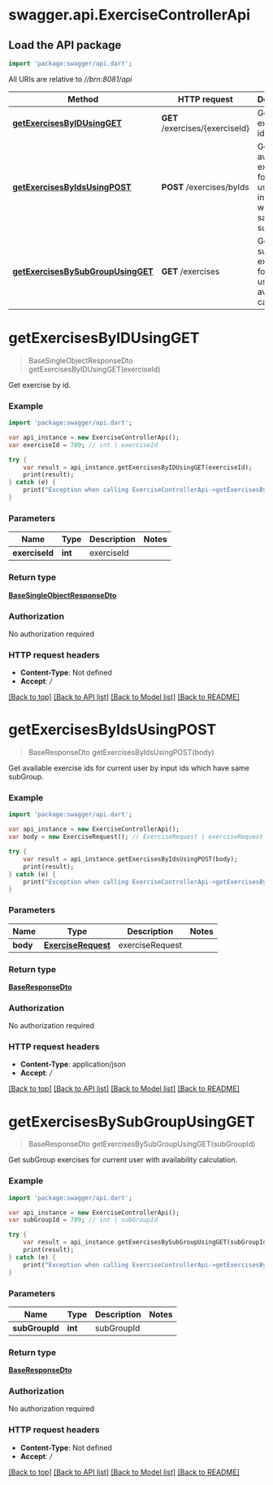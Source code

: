 # swagger.api.ExerciseControllerApi

## Load the API package
```dart
import 'package:swagger/api.dart';
```

All URIs are relative to *//brn:8081/api*

Method | HTTP request | Description
------------- | ------------- | -------------
[**getExercisesByIDUsingGET**](ExerciseControllerApi.md#getExercisesByIDUsingGET) | **GET** /exercises/{exerciseId} | Get exercise by id.
[**getExercisesByIdsUsingPOST**](ExerciseControllerApi.md#getExercisesByIdsUsingPOST) | **POST** /exercises/byIds | Get available exercise ids for current user by input ids which have same subGroup.
[**getExercisesBySubGroupUsingGET**](ExerciseControllerApi.md#getExercisesBySubGroupUsingGET) | **GET** /exercises | Get subGroup exercises for current user with availability calculation.

# **getExercisesByIDUsingGET**
> BaseSingleObjectResponseDto getExercisesByIDUsingGET(exerciseId)

Get exercise by id.

### Example
```dart
import 'package:swagger/api.dart';

var api_instance = new ExerciseControllerApi();
var exerciseId = 789; // int | exerciseId

try {
    var result = api_instance.getExercisesByIDUsingGET(exerciseId);
    print(result);
} catch (e) {
    print("Exception when calling ExerciseControllerApi->getExercisesByIDUsingGET: $e\n");
}
```

### Parameters

Name | Type | Description  | Notes
------------- | ------------- | ------------- | -------------
 **exerciseId** | **int**| exerciseId | 

### Return type

[**BaseSingleObjectResponseDto**](BaseSingleObjectResponseDto.md)

### Authorization

No authorization required

### HTTP request headers

 - **Content-Type**: Not defined
 - **Accept**: */*

[[Back to top]](#) [[Back to API list]](../README.md#documentation-for-api-endpoints) [[Back to Model list]](../README.md#documentation-for-models) [[Back to README]](../README.md)

# **getExercisesByIdsUsingPOST**
> BaseResponseDto getExercisesByIdsUsingPOST(body)

Get available exercise ids for current user by input ids which have same subGroup.

### Example
```dart
import 'package:swagger/api.dart';

var api_instance = new ExerciseControllerApi();
var body = new ExerciseRequest(); // ExerciseRequest | exerciseRequest

try {
    var result = api_instance.getExercisesByIdsUsingPOST(body);
    print(result);
} catch (e) {
    print("Exception when calling ExerciseControllerApi->getExercisesByIdsUsingPOST: $e\n");
}
```

### Parameters

Name | Type | Description  | Notes
------------- | ------------- | ------------- | -------------
 **body** | [**ExerciseRequest**](ExerciseRequest.md)| exerciseRequest | 

### Return type

[**BaseResponseDto**](BaseResponseDto.md)

### Authorization

No authorization required

### HTTP request headers

 - **Content-Type**: application/json
 - **Accept**: */*

[[Back to top]](#) [[Back to API list]](../README.md#documentation-for-api-endpoints) [[Back to Model list]](../README.md#documentation-for-models) [[Back to README]](../README.md)

# **getExercisesBySubGroupUsingGET**
> BaseResponseDto getExercisesBySubGroupUsingGET(subGroupId)

Get subGroup exercises for current user with availability calculation.

### Example
```dart
import 'package:swagger/api.dart';

var api_instance = new ExerciseControllerApi();
var subGroupId = 789; // int | subGroupId

try {
    var result = api_instance.getExercisesBySubGroupUsingGET(subGroupId);
    print(result);
} catch (e) {
    print("Exception when calling ExerciseControllerApi->getExercisesBySubGroupUsingGET: $e\n");
}
```

### Parameters

Name | Type | Description  | Notes
------------- | ------------- | ------------- | -------------
 **subGroupId** | **int**| subGroupId | 

### Return type

[**BaseResponseDto**](BaseResponseDto.md)

### Authorization

No authorization required

### HTTP request headers

 - **Content-Type**: Not defined
 - **Accept**: */*

[[Back to top]](#) [[Back to API list]](../README.md#documentation-for-api-endpoints) [[Back to Model list]](../README.md#documentation-for-models) [[Back to README]](../README.md)

